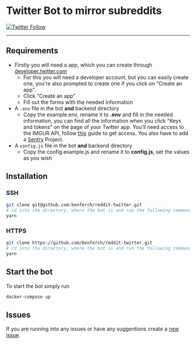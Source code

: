 # Twitter Bot to mirror subreddits

[![Twitter Follow](https://img.shields.io/twitter/follow/r_mkeyboards?style=social)]("https://twitter.com/r_mkeyboards")

---

## Requirements

- Firstly you will need a app, which you can create through [developer.twitter.com](https://developer.twitter.com/en/apps)
  - For this you will need a developer account, but you can easily create one, you're also prompted to create one if you click on "Create an app".
  - Click "Create an app"
  - Fill out the forms with the needed information
- A `.env` file in the bot **and** backend directory
  - Copy the example.env, rename it to **.env** and fill in the needed information, you can find all the information when you click "Keys and tokens" on the page of your Twitter app. You'll need access to the IMGUR API, follow [this](https://apidocs.imgur.com/#intro) guide to get access. You also have to add a [Sentry](https://sentry.io/) Project.
- A `config.js` file in the bot **and** backend directory
  - Copy the config.example.js and rename it to **config.js**, set the values as you wish

## Installation

### SSH

```sh
git clone git@github.com:benferch/reddit-twitter.git
# cd into the directory, where the bot is and run the following command in the bot and backend directory
yarn
```

### HTTPS

```sh
git clone https://github.com/benferch/reddit-twitter.git
# cd into the directory, where the bot is and run the following command in the bot and backend directory
yarn
```

## Start the bot

To start the bot simply run

```sh
docker-compose up
```

## Issues

If you are running into any issues or have any suggentions create a [new issue](https://github.com/benferch/reddit-twitter/issues/new/choose).
